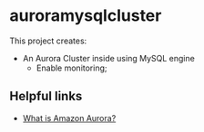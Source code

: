 # auroramysqlcluster

This project creates:
- An Aurora Cluster inside using MySQL engine
    - Enable monitoring;

## Helpful links

- [What is Amazon Aurora?][1]

[1]: https://docs.aws.amazon.com/AmazonRDS/latest/AuroraUserGuide/CHAP_AuroraOverview.html